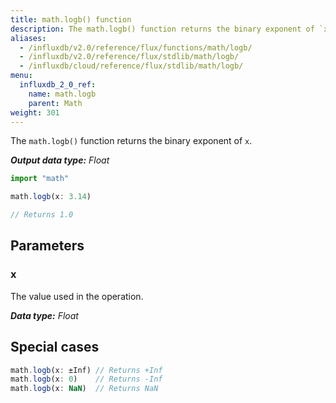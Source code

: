 ```yaml
---
title: math.logb() function
description: The math.logb() function returns the binary exponent of `x`.
aliases:
  - /influxdb/v2.0/reference/flux/functions/math/logb/
  - /influxdb/v2.0/reference/flux/stdlib/math/logb/
  - /influxdb/cloud/reference/flux/stdlib/math/logb/
menu:
  influxdb_2_0_ref:
    name: math.logb
    parent: Math
weight: 301
---
```


The `math.logb()` function returns the binary exponent of `x`.

_**Output data type:** Float_

```js
import "math"

math.logb(x: 3.14)

// Returns 1.0
```

## Parameters

### x
The value used in the operation.

_**Data type:** Float_

## Special cases
```js
math.logb(x: ±Inf) // Returns +Inf
math.logb(x: 0)    // Returns -Inf
math.logb(x: NaN)  // Returns NaN
```
